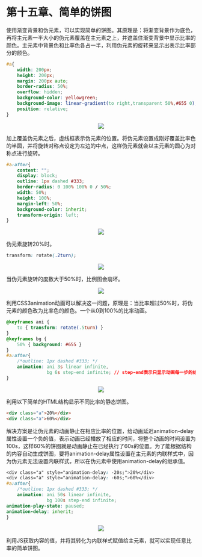 #  第十五章、简单的饼图
使用渐变背景和伪元素，可以实现简单的饼图。其原理是：将渐变背景作为底色，再将主元素一半大小的伪元素覆盖在主元素之上，并遮盖住渐变背景中显示比率的颜色。主元素中背景色和比率色各占一半，利用伪元素的旋转来显示出表示比率部分的颜色。
```css
#a{
    width: 200px;
    height: 200px;
    margin: 200px auto;
    border-radius: 50%;
    overflow: hidden;
    background-color: yellowgreen;
    background-image: linear-gradient(to right,transparent 50%,#655 0);
    position: relative;
}
```
<div align=center><img src="/note/images/css-secret/15/1.png"></div>  

加上覆盖伪元素之后，虚线框表示伪元素的位置。将伪元素设置成刚好覆盖比率色的半圆，并将旋转对称点设定为左边的中点，这样伪元素就会以主元素的圆心为对称点进行旋转。
```css
#a:after{
    content: "";
    display: block;
    outline: 1px dashed #333;
    border-radius: 0 100% 100% 0 / 50%;
    width: 50%;
    height: 100%;
    margin-left: 50%;
    background-color: inherit;
    transform-origin: left;
}
```
<div align=center><img src="/note/images/css-secret/15/2.png"></div>  

伪元素旋转20%时。
```css
transform: rotate(.2turn);
```
<div align=center><img src="/note/images/css-secret/15/3.png"></div>  

当伪元素旋转的度数大于50%时，比例图会崩坏。
<div align=center><img src="/note/images/css-secret/15/4.png"></div>  

利用CSS3animation动画可以解决这一问题，原理是：当比率超过50%时，将伪元素的颜色改为比率色的颜色。一个从0到100%的比率动画。
```css
@keyframes ani {
    to { transform: rotate(.5turn) }
}
@keyframes bg {
    50% { background: #655 }
}
#a:after{
    /*outline: 1px dashed #333; */
    animation: ani 3s linear infinite,
               bg 6s step-end infinite; // step-end表示只显示动画每一步的结束帧，这里即让伪元素的背景色在50%位置时发生突变。
}
```
<div align=center><img src="/note/images/css-secret/15/5.gif"></div>  

利用以下简单的HTML结构显示不同比率的静态饼图。
```html
<div class="a">20%</div>
<div class="a">60%</div>
```
解决方案是让伪元素的动画静止在相应比率的位置，给动画延迟animation-delay属性设置一个负的值，表示动画已经播放了相应的时间，将整个动画的时间设置为100s，这样60%的饼图就是动画静止在已经执行了60s的位置。为了能根据结构的内容自动生成饼图，要将animation-delay属性设置在主元素的内联样式中，因为伪元素无法设置内联样式，所以在伪元素中使用animation-delay的继承值。
```css
<div class="a" style="animation-delay: -20s;">20%</div>
<div class="a" style="animation-delay: -60s;">60%</div>
#a:after{
    /*outline: 1px dashed #333; */
    animation: ani 50s linear infinite,
               bg 100s step-end infinite; 
animation-play-state: paused;
animation-delay: inherit;
}
```
<div align=center><img src="/note/images/css-secret/15/6.png"></div>  

利用JS获取内容的值，并将其转化为内联样式赋值给主元素，就可以实现任意比率的简单饼图。